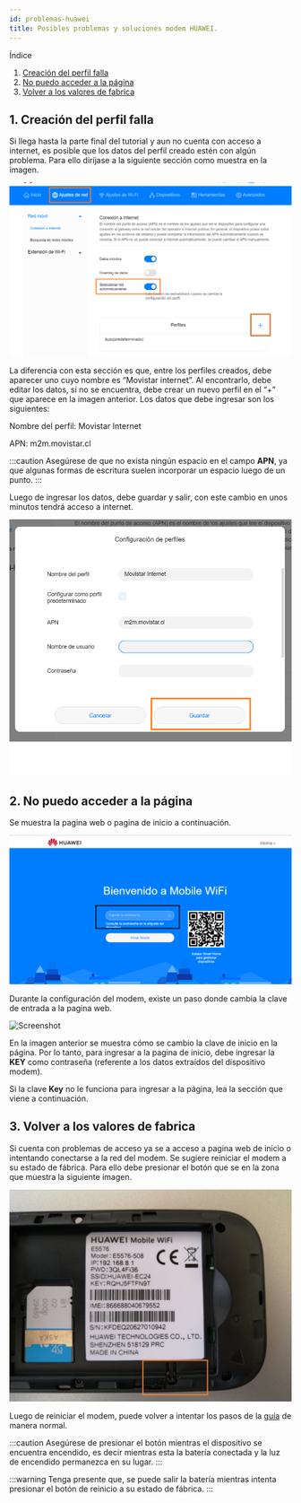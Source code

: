 ```yaml
---
id: problemas-huawei
title: Posibles problemas y soluciones modem HUAWEI.
---
```



Índice

1. [Creación del perfil falla](#1-creación-del-perfil-falla)
2. [No puedo acceder a la página](#2-no-puedo-acceder-a-la-página)
3. [Volver a los valores de fabrica](#3-volver-a-los-valores-de-fabrica)

## 1. Creación del perfil falla

Si llega hasta la parte final del tutorial y aun no cuenta con acceso a internet, es posible que los datos del perfil creado estén con algún problema. Para ello diríjase a la siguiente sección como muestra en la imagen.

![Screenshot](./img/modem-huawei/ajustesRed.png)

La diferencia con esta sección es que, entre los perfiles creados, debe aparecer uno cuyo nombre es “Movistar internet”. Al encontrarlo, debe editar los datos, si no se encuentra, debe crear un nuevo perfil en el “+” que aparece en la imagen anterior. Los datos que debe ingresar son los siguientes:

Nombre del perfil: Movistar Internet

APN: m2m.movistar.cl

:::caution
Asegúrese de que no exista ningún espacio en el campo **APN**, ya que algunas formas de escritura suelen incorporar un espacio luego de un punto.
:::


Luego de ingresar los datos, debe guardar y salir, con este cambio en unos minutos tendrá acceso a internet.

![Screenshot](./img/modem-huawei/datosPerfil.png)



## 2. No puedo acceder a la página

Se muestra la pagina web o pagina de inicio a continuación.

![Screenshot](./img/modem-huawei/portada.png)

Durante la configuración del modem, existe un paso donde cambia la clave de entrada a la pagina web.

![Screenshot](./img/modem-huawei/configuracion-contraseña.png)

En la imagen anterior se muestra cómo se cambio la clave de inicio en la página. Por lo tanto, para ingresar a la pagina de inicio, debe ingresar la **KEY** como contraseña (referente a los datos extraídos del dispositivo modem).

Si la clave **Key** no le funciona para ingresar a la página, lea la sección que viene a continuación.

## 3. Volver a los valores de fabrica

Si cuenta con problemas de acceso ya se a acceso a pagina web de inicio o intentando conectarse a la red del modem. Se sugiere reiniciar el modem a su estado de fábrica. Para ello debe presionar el botón que se en la zona que muestra la siguiente imagen.

![Screenshot](./img/modem-huawei/reset.jpeg)

Luego de reiniciar el modem, puede volver a intentar los pasos de la [guía] de manera normal.

[guía]: ./configurar-modem.md

:::caution
Asegúrese de presionar el botón mientras el dispositivo se encuentra encendido, es decir mientras esta la batería conectada y la luz de encendido permanezca en su lugar.
:::

:::warning
Tenga presente que, se puede salir la batería mientras intenta presionar el botón de reinicio a su estado de fábrica.
:::
